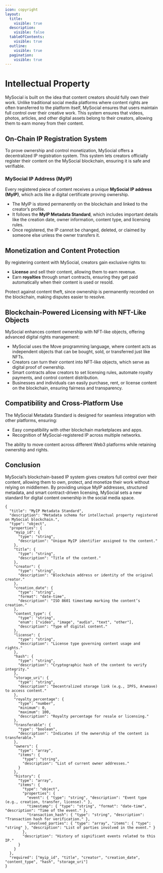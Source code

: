```yaml
---
icon: copyright
layout:
  title:
    visible: true
  description:
    visible: false
  tableOfContents:
    visible: true
  outline:
    visible: true
  pagination:
    visible: true
---
```


# Intellectual Property

MySocial is built on the idea that content creators should fully own their work. Unlike traditional social media platforms where content rights are often transferred to the platform itself, MySocial ensures that users maintain full control over their creative work. This system ensures that videos, photos, articles, and other digital assets belong to their creators, allowing them to earn money from their content.

## On-Chain IP Registration System

To prove ownership and control monetization, MySocial offers a decentralized IP registration system. This system lets creators officially register their content on the MySocial blockchain, ensuring it is safe and verifiable.

### MySocial IP Address (MyIP)

Every registered piece of content receives a unique **MySocial IP address (MyIP)**, which acts like a digital certificate proving ownership.

* The MyIP is stored permanently on the blockchain and linked to the creator’s profile.
* It follows the **MyIP Metadata Standard**, which includes important details like the creation date, owner information, content type, and licensing rules.
* Once registered, the IP cannot be changed, deleted, or claimed by someone else unless the owner transfers it.

## Monetization and Content Protection

By registering content with MySocial, creators gain exclusive rights to:

* **License** and sell their content, allowing them to earn revenue.
* Earn **royalties** through smart contracts, ensuring they get paid automatically when their content is used or resold.

Protect against content theft, since ownership is permanently recorded on the blockchain, making disputes easier to resolve.

## Blockchain-Powered Licensing with NFT-Like Objects

MySocial enhances content ownership with NFT-like objects, offering advanced digital rights management:

* MySocial uses the Move programming language, where content acts as independent objects that can be bought, sold, or transferred just like NFTs.
* Creators can turn their content into NFT-like objects, which serve as digital proof of ownership.
* Smart contracts allow creators to set licensing rules, automate royalty payments, and control content distribution.
* Businesses and individuals can easily purchase, rent, or license content on the blockchain, ensuring fairness and transparency.

## Compatibility and Cross-Platform Use

The MySocial Metadata Standard is designed for seamless integration with other platforms, ensuring:

* Easy compatibility with other blockchain marketplaces and apps.
* Recognition of MySocial-registered IP across multiple networks.

The ability to move content across different Web3 platforms while retaining ownership and rights.

## Conclusion

MySocial’s blockchain-based IP system gives creators full control over their content, allowing them to own, protect, and monetize their work without relying on middlemen. By providing unique MyIP addresses, structured metadata, and smart contract-driven licensing, MySocial sets a new standard for digital content ownership in the social media space.





```
{
  "title": "MyIP Metadata Standard",
  "description": "Metadata schema for intellectual property registered on MySocial blockchain.",
  "type": "object",
  "properties": {
    "myip_id": {
      "type": "string",
      "description": "Unique MyIP identifier assigned to the content."
    },
    "title": {
      "type": "string",
      "description": "Title of the content."
    },
    "creator": {
      "type": "string",
      "description": "Blockchain address or identity of the original creator."
    },
    "creation_date": {
      "type": "string",
      "format": "date-time",
      "description": "ISO 8601 timestamp marking the content’s creation."
    },
    "content_type": {
      "type": "string",
      "enum": ["video", "image", "audio", "text", "other"],
      "description": "Type of digital content."
    },
    "license": {
      "type": "string",
      "description": "License type governing content usage and rights."
    },
    "hash": {
      "type": "string",
      "description": "Cryptographic hash of the content to verify integrity."
    },
    "storage_uri": {
      "type": "string",
      "description": "Decentralized storage link (e.g., IPFS, Arweave) to access content."
    },
    "royalty_percentage": {
      "type": "number",
      "minimum": 0,
      "maximum": 100,
      "description": "Royalty percentage for resale or licensing."
    },
    "transferable": {
      "type": "boolean",
      "description": "Indicates if the ownership of the content is transferable."
    },
    "owners": {
      "type": "array",
      "items": {
        "type": "string",
        "description": "List of current owner addresses."
      }
    },
    "history": {
      "type": "array",
      "items": {
        "type": "object",
        "properties": {
          "event": { "type": "string", "description": "Event type (e.g., creation, transfer, license)." },
          "timestamp": { "type": "string", "format": "date-time", "description": "Time of the event." },
          "transaction_hash": { "type": "string", "description": "Transaction hash for verification." },
          "involved_parties": { "type": "array", "items": { "type": "string" }, "description": "List of parties involved in the event." }
        },
        "description": "History of significant events related to this IP."
      }
    }
  },
  "required": ["myip_id", "title", "creator", "creation_date", "content_type", "hash", "storage_uri"]
}

```
